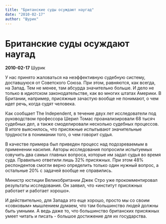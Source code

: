 ```yaml
---
title: "Британские суды осуждают наугад"
date: "2010-02-17"
author: "Шурик"
---
```


# Британские суды осуждают наугад

**2010-02-17** Шурик

У нас принято жаловаться на неэффективную судебную систему, доставшуюся от Советского Союза. При этом, равняются, как всегда, на Запад. Тем не менее, там абсурда значительно больше. И дело не только в идиотском законодательстве, как во многих штатах Америки. В Британии, например, присяжные зачастую вообще не понимают, о чем идет речь, когда судят человека.

Как сообщает The Independent, в течение двух лет исследователи под руководством профессора Шерил Томас проанализировали 68 тысяч судебных дел, а также смоделировали несколько судебных процессов.  В итоге выяснилось, что присяжные испытывают значительные трудности в понимании того, о чем говорит судья.

В качестве примера был приведен процесс над подозреваемым в применении насилия. Авторы исследования попросили испытуемых озвучить два самых главных вопроса, которые им задал судья во время суда. Правильно ответили лишь 32% присяжных. При этом 48% респондентов смогли верно определить только один нужный вопрос, а остальные 20% с задачей вообще не справились.

Министр юстиции Великобритании Джек Стро уже прокомментировал результаты исследования. Он заявил, что «институт присяжных работает и работает хорошо».

И действительно, для Запада это еще хорошо, просто мы со своим «совковым» мышлением думаем, что там большинство людей должны быть умными. А ведь даже то, что большинство британских присяжных умеет читать и писать - большое достижение для их государства.